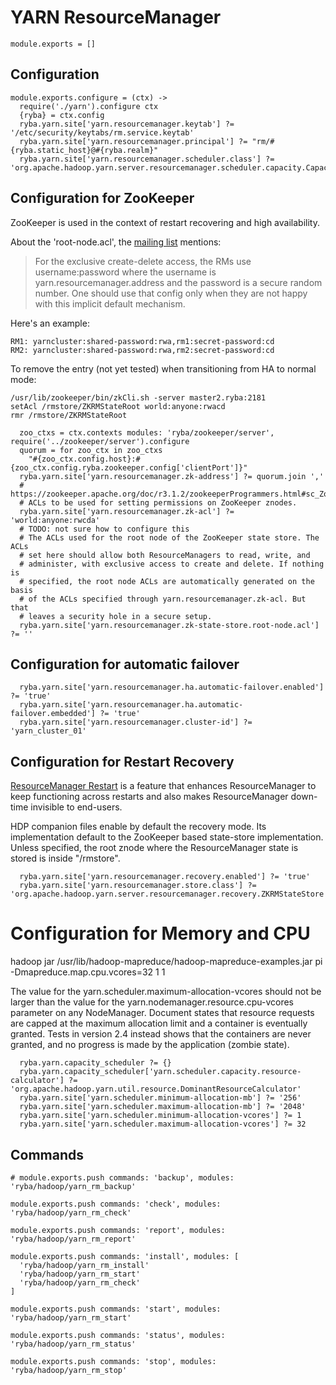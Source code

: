 
# YARN ResourceManager

    module.exports = []

## Configuration

    module.exports.configure = (ctx) ->
      require('./yarn').configure ctx
      {ryba} = ctx.config
      ryba.yarn.site['yarn.resourcemanager.keytab'] ?= '/etc/security/keytabs/rm.service.keytab'
      ryba.yarn.site['yarn.resourcemanager.principal'] ?= "rm/#{ryba.static_host}@#{ryba.realm}"
      ryba.yarn.site['yarn.resourcemanager.scheduler.class'] ?= 'org.apache.hadoop.yarn.server.resourcemanager.scheduler.capacity.CapacityScheduler'

## Configuration for ZooKeeper

ZooKeeper is used in the context of restart recovering and high availability.

About the 'root-node.acl', the [mailing list][ml_root_acl] mentions:

> For the exclusive create-delete access, the RMs use username:password where
the username is yarn.resourcemanager.address and the password is a secure random
number. One should use that config only when they are not happy with this
implicit default mechanism.

Here's an example:

```
RM1: yarncluster:shared-password:rwa,rm1:secret-password:cd
RM2: yarncluster:shared-password:rwa,rm2:secret-password:cd
```

To remove the entry (not yet tested) when transitioning from HA to normal mode:
```
/usr/lib/zookeeper/bin/zkCli.sh -server master2.ryba:2181
setAcl /rmstore/ZKRMStateRoot world:anyone:rwacd
rmr /rmstore/ZKRMStateRoot
```

      zoo_ctxs = ctx.contexts modules: 'ryba/zookeeper/server', require('../zookeeper/server').configure
      quorum = for zoo_ctx in zoo_ctxs
        "#{zoo_ctx.config.host}:#{zoo_ctx.config.ryba.zookeeper.config['clientPort']}"
      ryba.yarn.site['yarn.resourcemanager.zk-address'] ?= quorum.join ','
      # https://zookeeper.apache.org/doc/r3.1.2/zookeeperProgrammers.html#sc_ZooKeeperAccessControl
      # ACLs to be used for setting permissions on ZooKeeper znodes.
      ryba.yarn.site['yarn.resourcemanager.zk-acl'] ?= 'world:anyone:rwcda'
      # TODO: not sure how to configure this
      # The ACLs used for the root node of the ZooKeeper state store. The ACLs
      # set here should allow both ResourceManagers to read, write, and
      # administer, with exclusive access to create and delete. If nothing is
      # specified, the root node ACLs are automatically generated on the basis
      # of the ACLs specified through yarn.resourcemanager.zk-acl. But that
      # leaves a security hole in a secure setup.
      ryba.yarn.site['yarn.resourcemanager.zk-state-store.root-node.acl'] ?= ''

## Configuration for automatic failover

      ryba.yarn.site['yarn.resourcemanager.ha.automatic-failover.enabled'] ?= 'true'
      ryba.yarn.site['yarn.resourcemanager.ha.automatic-failover.embedded'] ?= 'true'
      ryba.yarn.site['yarn.resourcemanager.cluster-id'] ?= 'yarn_cluster_01'

## Configuration for Restart Recovery

[ResourceManager Restart][restart] is a feature that enhances ResourceManager to
keep functioning across restarts and also makes ResourceManager down-time
invisible to end-users.

HDP companion files enable by default the recovery mode. Its implementation
default to the ZooKeeper based state-store implementation. Unless specified,
the root znode where the ResourceManager state is stored is inside "/rmstore".

      ryba.yarn.site['yarn.resourcemanager.recovery.enabled'] ?= 'true'
      ryba.yarn.site['yarn.resourcemanager.store.class'] ?= 'org.apache.hadoop.yarn.server.resourcemanager.recovery.ZKRMStateStore'

# Configuration for Memory and CPU

hadoop jar /usr/lib/hadoop-mapreduce/hadoop-mapreduce-examples.jar pi -Dmapreduce.map.cpu.vcores=32 1 1

The value for the yarn.scheduler.maximum-allocation-vcores should not be larger
than the value for the yarn.nodemanager.resource.cpu-vcores parameter on any
NodeManager. Document states that resource requests are capped at the maximum
allocation limit and a container is eventually granted. Tests in version 2.4
instead shows that the containers are never granted, and no progress is made by
the application (zombie state).

      ryba.yarn.capacity_scheduler ?= {}
      ryba.yarn.capacity_scheduler['yarn.scheduler.capacity.resource-calculator'] ?= 'org.apache.hadoop.yarn.util.resource.DominantResourceCalculator'
      ryba.yarn.site['yarn.scheduler.minimum-allocation-mb'] ?= '256'
      ryba.yarn.site['yarn.scheduler.maximum-allocation-mb'] ?= '2048'
      ryba.yarn.site['yarn.scheduler.minimum-allocation-vcores'] ?= 1
      ryba.yarn.site['yarn.scheduler.maximum-allocation-vcores'] ?= 32

## Commands

    # module.exports.push commands: 'backup', modules: 'ryba/hadoop/yarn_rm_backup'

    module.exports.push commands: 'check', modules: 'ryba/hadoop/yarn_rm_check'

    module.exports.push commands: 'report', modules: 'ryba/hadoop/yarn_rm_report'

    module.exports.push commands: 'install', modules: [
      'ryba/hadoop/yarn_rm_install'
      'ryba/hadoop/yarn_rm_start'
      'ryba/hadoop/yarn_rm_check'
    ]

    module.exports.push commands: 'start', modules: 'ryba/hadoop/yarn_rm_start'

    module.exports.push commands: 'status', modules: 'ryba/hadoop/yarn_rm_status'

    module.exports.push commands: 'stop', modules: 'ryba/hadoop/yarn_rm_stop'


[restart]: http://hadoop.apache.org/docs/current/hadoop-yarn/hadoop-yarn-site/ResourceManagerRestart.html
[ml_root_acl]: http://lucene.472066.n3.nabble.com/Yarn-HA-Zookeeper-ACLs-td4138735.html



